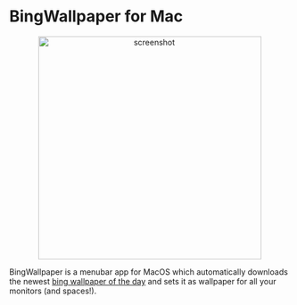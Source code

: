 # BingWallpaper for Mac

<p align="center">
  <img width="400" alt="screenshot" src="https://user-images.githubusercontent.com/4823365/181782535-6235edf9-5e70-4861-96df-b4e2719482cf.png">
</p>

BingWallpaper is a menubar app for MacOS which automatically downloads the newest [bing wallpaper of the day](https://www.microsoft.com/bing/bing-wallpaper) 
and sets it as wallpaper for all your monitors (and spaces!).
